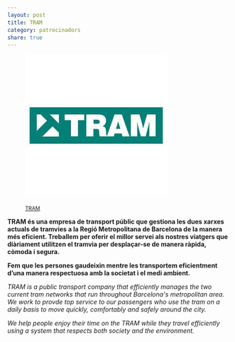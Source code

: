 ```yaml
---
layout: post
title: TRAM
category: patrocinadors
share: true
---
```


<figure class="text-center">
	<img src="/public/img/tram-organitzadors-barcelona-digital-art.jpg" alt="TRAM - organitzadors de barcelona digital art" title="TRAM - organitzadors de barcelona digital art">
	<figcaption>
		<p><small><i class="fa fa-external-link"></i> <a href="http://www.tram.cat/" title="TRAM">TRAM</a></small></p>
	</figcaption>
</figure>

<!--more--> 

**TRAM és una empresa de transport públic que gestiona les dues xarxes actuals de tramvies a la Regió Metropolitana de Barcelona de la manera més eficient. Treballem per oferir el millor servei als nostres viatgers que diàriament utilitzen el tramvia per desplaçar-se de manera ràpida, còmoda i segura.**

**Fem que les persones gaudeixin mentre les transportem eficientment d’una manera respectuosa amb la societat i el medi ambient.**

*TRAM is a public transport company that efficiently manages the two current tram networks that run throughout Barcelona's metropolitan area. We work to provde top service to our passengers who use the tram on a daily basis to move quickly, comfortably and safely around the city.*

*We help people enjoy their time on the TRAM while they travel efficiently using a system that respects both society and the environment.*